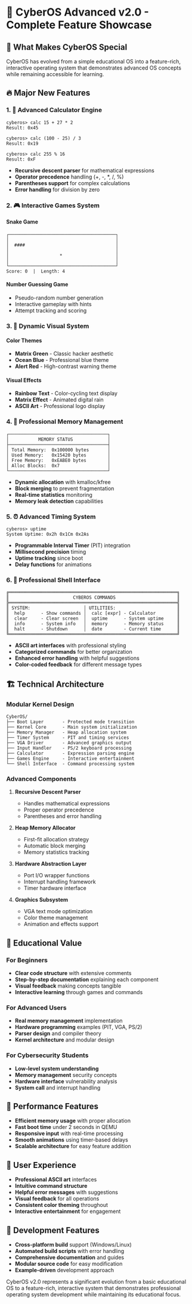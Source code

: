 # 🚀 CyberOS Advanced v2.0 - Complete Feature Showcase

## 🎯 **What Makes CyberOS Special**

CyberOS has evolved from a simple educational OS into a feature-rich, interactive operating system that demonstrates advanced OS concepts while remaining accessible for learning.

## 🔥 **Major New Features**

### 1. 🧮 **Advanced Calculator Engine**
```
cyberos> calc 15 + 27 * 2
Result: 0x45

cyberos> calc (100 - 25) / 3  
Result: 0x19

cyberos> calc 255 % 16
Result: 0xF
```
- **Recursive descent parser** for mathematical expressions
- **Operator precedence** handling (+, -, *, /, %)
- **Parentheses support** for complex calculations
- **Error handling** for division by zero

### 2. 🎮 **Interactive Games System**

#### Snake Game
```
┌────────────────────────────────────────┐
│                                        │
│  ####                                  │
│                                        │
│                   *                    │
│                                        │
└────────────────────────────────────────┘
Score: 0  |  Length: 4
```

#### Number Guessing Game
- Pseudo-random number generation
- Interactive gameplay with hints
- Attempt tracking and scoring

### 3. 🎨 **Dynamic Visual System**

#### Color Themes
- **Matrix Green** - Classic hacker aesthetic
- **Ocean Blue** - Professional blue theme  
- **Alert Red** - High-contrast warning theme

#### Visual Effects
- **Rainbow Text** - Color-cycling text display
- **Matrix Effect** - Animated digital rain
- **ASCII Art** - Professional logo display

### 4. 💾 **Professional Memory Management**

```
┌─────────────────────────────────────┐
│           MEMORY STATUS             │
├─────────────────────────────────────┤
│ Total Memory:  0x100000 bytes       │
│ Used Memory:   0x15420 bytes        │
│ Free Memory:   0xEABE0 bytes        │
│ Alloc Blocks:  0x7                  │
└─────────────────────────────────────┘
```

- **Dynamic allocation** with kmalloc/kfree
- **Block merging** to prevent fragmentation
- **Real-time statistics** monitoring
- **Memory leak detection** capabilities

### 5. ⏰ **Advanced Timing System**

```
cyberos> uptime
System Uptime: 0x2h 0x1Cm 0x2As
```

- **Programmable Interval Timer** (PIT) integration
- **Millisecond precision** timing
- **Uptime tracking** since boot
- **Delay functions** for animations

### 6. 🔧 **Professional Shell Interface**

```
╔═══════════════════════════════════════════════════════════════╗
║                        CYBEROS COMMANDS                       ║
╠═══════════════════════════════════════════════════════════════╣
║ SYSTEM:                    │ UTILITIES:                       ║
║  help      - Show commands │  calc [expr] - Calculator        ║
║  clear     - Clear screen  │  uptime      - System uptime     ║
║  info      - System info   │  memory      - Memory status     ║
║  halt      - Shutdown      │  date        - Current time      ║
╚═══════════════════════════════════════════════════════════════╝
```

- **ASCII art interfaces** with professional styling
- **Categorized commands** for better organization
- **Enhanced error handling** with helpful suggestions
- **Color-coded feedback** for different message types

## 🏗️ **Technical Architecture**

### Modular Kernel Design
```
CyberOS/
├── Boot Layer       - Protected mode transition
├── Kernel Core      - Main system initialization  
├── Memory Manager   - Heap allocation system
├── Timer System     - PIT and timing services
├── VGA Driver       - Advanced graphics output
├── Input Handler    - PS/2 keyboard processing
├── Calculator       - Expression parsing engine
├── Games Engine     - Interactive entertainment
└── Shell Interface  - Command processing system
```

### Advanced Components

1. **Recursive Descent Parser**
   - Handles mathematical expressions
   - Proper operator precedence
   - Parentheses and error handling

2. **Heap Memory Allocator**
   - First-fit allocation strategy
   - Automatic block merging
   - Memory statistics tracking

3. **Hardware Abstraction Layer**
   - Port I/O wrapper functions
   - Interrupt handling framework
   - Timer hardware interface

4. **Graphics Subsystem**
   - VGA text mode optimization
   - Color theme management
   - Animation and effects support

## 🎯 **Educational Value**

### For Beginners
- **Clear code structure** with extensive comments
- **Step-by-step documentation** explaining each component
- **Visual feedback** making concepts tangible
- **Interactive learning** through games and commands

### For Advanced Users
- **Real memory management** implementation
- **Hardware programming** examples (PIT, VGA, PS/2)
- **Parser design** and compiler theory
- **Kernel architecture** and modular design

### For Cybersecurity Students
- **Low-level system understanding** 
- **Memory management** security concepts
- **Hardware interface** vulnerability analysis
- **System call** and interrupt handling

## 🚀 **Performance Features**

- **Efficient memory usage** with proper allocation
- **Fast boot time** under 2 seconds in QEMU
- **Responsive input** with real-time processing
- **Smooth animations** using timer-based delays
- **Scalable architecture** for easy feature addition

## 🎨 **User Experience**

- **Professional ASCII art** interfaces
- **Intuitive command structure** 
- **Helpful error messages** with suggestions
- **Visual feedback** for all operations
- **Consistent color theming** throughout
- **Interactive entertainment** for engagement

## 🔧 **Development Features**

- **Cross-platform build** support (Windows/Linux)
- **Automated build scripts** with error handling  
- **Comprehensive documentation** and guides
- **Modular source code** for easy modification
- **Example-driven** development approach

CyberOS v2.0 represents a significant evolution from a basic educational OS to a feature-rich, interactive system that demonstrates professional operating system development while maintaining its educational focus.
